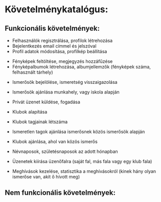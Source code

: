 # Követelménykatalógus:

## Funkcionális követelmények:

- Felhasználók regisztrálása, profilok létrehozása
- Bejelentkezés email címmel és jelszóval
- Profil adatok módosítása, profilkép beállítása

+ Fényképek feltöltése, megjegyzés hozzáfűzése
+ Fényképalbumok létrehozása, albumjellemzők (fényképek száma, felhasznált tárhely)

- Ismerősök bejelölése, ismeretség visszaigazolása
- Ismerősök ajánlása munkahely, vagy iskola alapján

- Privát üzenet küldése, fogadása

- Klubok alapítása
- Klubok tagjainak létszáma
- Ismeretlen tagok ajánlása ismerősnek közös ismerősök alapján
- Klubok ajánlása, ahol van közös ismerős

- Névnaposok, születésnaposok az adott hónapban

- Üzenetek kiírása üzenőfalra (saját fal, más fala vagy egy klub fala)

- Meghívások kezelése, statisztika a meghívásokról (kinek hány olyan ismerőse van, akit ő hívott meg)

## Nem funkcionális követelmények:

